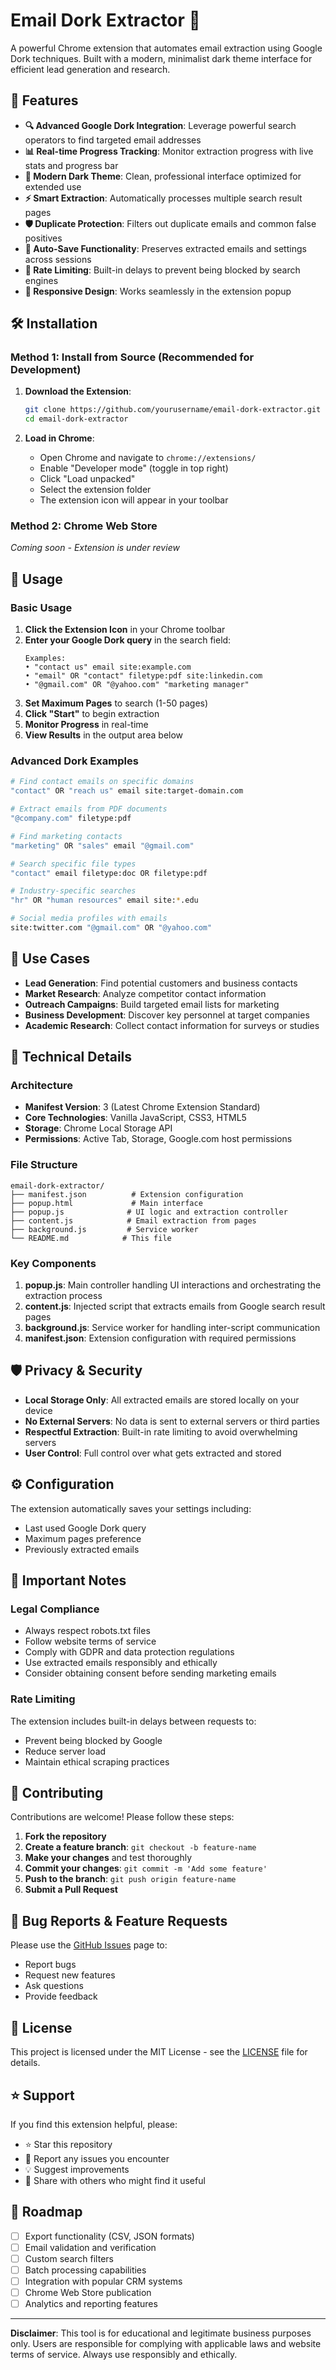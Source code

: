 # Email Dork Extractor 📧

A powerful Chrome extension that automates email extraction using Google Dork techniques. Built with a modern, minimalist dark theme interface for efficient lead generation and research.

## 🚀 Features

- **🔍 Advanced Google Dork Integration**: Leverage powerful search operators to find targeted email addresses
- **📊 Real-time Progress Tracking**: Monitor extraction progress with live stats and progress bar
- **🎨 Modern Dark Theme**: Clean, professional interface optimized for extended use
- **⚡ Smart Extraction**: Automatically processes multiple search result pages
- **🛡️ Duplicate Protection**: Filters out duplicate emails and common false positives
- **💾 Auto-Save Functionality**: Preserves extracted emails and settings across sessions
- **🚦 Rate Limiting**: Built-in delays to prevent being blocked by search engines
- **📱 Responsive Design**: Works seamlessly in the extension popup

## 🛠️ Installation

### Method 1: Install from Source (Recommended for Development)

1. **Download the Extension**:
   ```bash
   git clone https://github.com/yourusername/email-dork-extractor.git
   cd email-dork-extractor
   ```

2. **Load in Chrome**:
   - Open Chrome and navigate to `chrome://extensions/`
   - Enable "Developer mode" (toggle in top right)
   - Click "Load unpacked" 
   - Select the extension folder
   - The extension icon will appear in your toolbar

### Method 2: Chrome Web Store
*Coming soon - Extension is under review*

## 📖 Usage

### Basic Usage

1. **Click the Extension Icon** in your Chrome toolbar
2. **Enter your Google Dork query** in the search field:
   ```
   Examples:
   • "contact us" email site:example.com
   • "email" OR "contact" filetype:pdf site:linkedin.com
   • "@gmail.com" OR "@yahoo.com" "marketing manager"
   ```
3. **Set Maximum Pages** to search (1-50 pages)
4. **Click "Start"** to begin extraction
5. **Monitor Progress** in real-time
6. **View Results** in the output area below

### Advanced Dork Examples

```bash
# Find contact emails on specific domains
"contact" OR "reach us" email site:target-domain.com

# Extract emails from PDF documents
"@company.com" filetype:pdf

# Find marketing contacts
"marketing" OR "sales" email "@gmail.com"

# Search specific file types
"contact" email filetype:doc OR filetype:pdf

# Industry-specific searches
"hr" OR "human resources" email site:*.edu

# Social media profiles with emails
site:twitter.com "@gmail.com" OR "@yahoo.com"
```

## 🎯 Use Cases

- **Lead Generation**: Find potential customers and business contacts
- **Market Research**: Analyze competitor contact information
- **Outreach Campaigns**: Build targeted email lists for marketing
- **Business Development**: Discover key personnel at target companies
- **Academic Research**: Collect contact information for surveys or studies

## 🔧 Technical Details

### Architecture
- **Manifest Version**: 3 (Latest Chrome Extension Standard)
- **Core Technologies**: Vanilla JavaScript, CSS3, HTML5
- **Storage**: Chrome Local Storage API
- **Permissions**: Active Tab, Storage, Google.com host permissions

### File Structure
```
email-dork-extractor/
├── manifest.json          # Extension configuration
├── popup.html             # Main interface
├── popup.js              # UI logic and extraction controller
├── content.js            # Email extraction from pages
├── background.js         # Service worker
└── README.md            # This file
```

### Key Components

1. **popup.js**: Main controller handling UI interactions and orchestrating the extraction process
2. **content.js**: Injected script that extracts emails from Google search result pages
3. **background.js**: Service worker for handling inter-script communication
4. **manifest.json**: Extension configuration with required permissions

## 🛡️ Privacy & Security

- **Local Storage Only**: All extracted emails are stored locally on your device
- **No External Servers**: No data is sent to external servers or third parties
- **Respectful Extraction**: Built-in rate limiting to avoid overwhelming servers
- **User Control**: Full control over what gets extracted and stored

## ⚙️ Configuration

The extension automatically saves your settings including:
- Last used Google Dork query
- Maximum pages preference  
- Previously extracted emails

## 🚨 Important Notes

### Legal Compliance
- Always respect robots.txt files
- Follow website terms of service
- Comply with GDPR and data protection regulations
- Use extracted emails responsibly and ethically
- Consider obtaining consent before sending marketing emails

### Rate Limiting
The extension includes built-in delays between requests to:
- Prevent being blocked by Google
- Reduce server load
- Maintain ethical scraping practices

## 🤝 Contributing

Contributions are welcome! Please follow these steps:

1. **Fork the repository**
2. **Create a feature branch**: `git checkout -b feature-name`
3. **Make your changes** and test thoroughly
4. **Commit your changes**: `git commit -m 'Add some feature'`
5. **Push to the branch**: `git push origin feature-name`
6. **Submit a Pull Request**

## 🐛 Bug Reports & Feature Requests

Please use the [GitHub Issues](https://github.com/hoaan9559/email-dork-extractor/issues) page to:
- Report bugs
- Request new features
- Ask questions
- Provide feedback

## 📄 License

This project is licensed under the MIT License - see the [LICENSE](LICENSE) file for details.

## ⭐ Support

If you find this extension helpful, please:
- ⭐ Star this repository
- 🐛 Report any issues you encounter
- 💡 Suggest improvements
- 📢 Share with others who might find it useful

## 🔮 Roadmap

- [ ] Export functionality (CSV, JSON formats)
- [ ] Email validation and verification
- [ ] Custom search filters
- [ ] Batch processing capabilities
- [ ] Integration with popular CRM systems
- [ ] Chrome Web Store publication
- [ ] Analytics and reporting features

---

**Disclaimer**: This tool is for educational and legitimate business purposes only. Users are responsible for complying with applicable laws and website terms of service. Always use responsibly and ethically.
